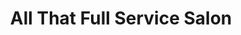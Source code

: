 ---
title: "All That Full Service Salon"
url: /grand-junction/all-that-full-service-salon/
shop: beauty
---